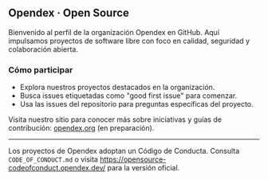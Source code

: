 ## Opendex · Open Source

Bienvenido al perfil de la organización Opendex en GitHub. Aquí impulsamos proyectos de software libre con foco en calidad, seguridad y colaboración abierta.

### Cómo participar

- Explora nuestros proyectos destacados en la organización.
- Busca issues etiquetadas como "good first issue" para comenzar.
- Usa las issues del repositorio para preguntas específicas del proyecto.

Visita nuestro sitio para conocer más sobre iniciativas y guías de contribución: [opendex.org](https://opendex.org) (en preparación).

----

Los proyectos de Opendex adoptan un Código de Conducta. Consulta `CODE_OF_CONDUCT.md` o visita https://opensource-codeofconduct.opendex.dev/ para la versión oficial.
